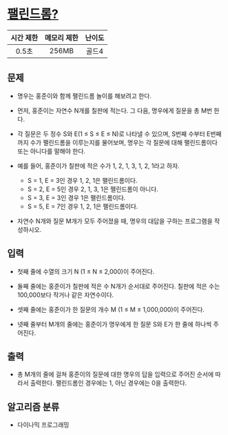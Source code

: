 # [팰린드롬?](https://www.acmicpc.net/problem/10942)

| 시간 제한 | 메모리 제한 | 난이도 |
| :-------: | :---------: | :----: |
|   0.5초   |    256MB    | 골드4  |

## 문제

- 명우는 홍준이와 함께 팰린드롬 놀이를 해보려고 한다.

- 먼저, 홍준이는 자연수 N개를 칠판에 적는다. 그 다음, 명우에게 질문을 총 M번 한다.

- 각 질문은 두 정수 S와 E(1 ≤ S ≤ E ≤ N)로 나타낼 수 있으며, S번째 수부터 E번째 까지 수가 팰린드롬을 이루는지를 물어보며, 명우는 각 질문에 대해 팰린드롬이다 또는 아니다를 말해야 한다.

- 예를 들어, 홍준이가 칠판에 적은 수가 1, 2, 1, 3, 1, 2, 1라고 하자.

  - S = 1, E = 3인 경우 1, 2, 1은 팰린드롬이다.
  - S = 2, E = 5인 경우 2, 1, 3, 1은 팰린드롬이 아니다.
  - S = 3, E = 3인 경우 1은 팰린드롬이다.
  - S = 5, E = 7인 경우 1, 2, 1은 팰린드롬이다.

- 자연수 N개와 질문 M개가 모두 주어졌을 때, 명우의 대답을 구하는 프로그램을 작성하시오.

## 입력

- 첫째 줄에 수열의 크기 N (1 ≤ N ≤ 2,000)이 주어진다.

- 둘째 줄에는 홍준이가 칠판에 적은 수 N개가 순서대로 주어진다. 칠판에 적은 수는 100,000보다 작거나 같은 자연수이다.

- 셋째 줄에는 홍준이가 한 질문의 개수 M (1 ≤ M ≤ 1,000,000)이 주어진다.

- 넷째 줄부터 M개의 줄에는 홍준이가 명우에게 한 질문 S와 E가 한 줄에 하나씩 주어진다.

## 출력

- 총 M개의 줄에 걸쳐 홍준이의 질문에 대한 명우의 답을 입력으로 주어진 순서에 따라서 출력한다. 팰린드롬인 경우에는 1, 아닌 경우에는 0을 출력한다.

## 알고리즘 분류

- 다이나믹 프로그래밍
